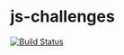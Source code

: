 # js-challenges

[![Build Status](https://travis-ci.org/murielsilveira/js-challenges.svg?branch=master)](https://travis-ci.org/murielsilveira/js-challenges)
